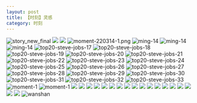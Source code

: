 ```yaml
---
layout: post
title: 【时刻】灵感
category: 时刻
---
```

![story_new_final](http://rzda7rj3c.hd-bkt.clouddn.com/img/story_new_final_0322.png)
![](http://rzdb2xp2h.hd-bkt.clouddn.com/img/inspire-220510-1.png)
![](http://rzdb2xp2h.hd-bkt.clouddn.com/img/moment-220505-1.png)
![moment-220314-1.png](http://rzda7rj3c.hd-bkt.clouddn.com/img/moment-220314-1.png)
![ming-14](http://rzda7rj3c.hd-bkt.clouddn.com/img/moment-0317-1.png)
![ming-14](http://rzda7rj3c.hd-bkt.clouddn.com/img/moment-0317-2.png)
![ming-14](http://rzda7rj3c.hd-bkt.clouddn.com/img/ming-14.png)
![top20-steve-jobs-17](http://rzda7rj3c.hd-bkt.clouddn.com/img/jobs-17.png)
![top20-steve-jobs-18](http://rzda7rj3c.hd-bkt.clouddn.com/img/jobs-18.png)
![top20-steve-jobs-19](http://rzda7rj3c.hd-bkt.clouddn.com/img/jobs-19.png)
![top20-steve-jobs-20](http://rzda7rj3c.hd-bkt.clouddn.com/img/jobs-20.png)
![top20-steve-jobs-21](http://rzda7rj3c.hd-bkt.clouddn.com/img/jobs-21.png)
![top20-steve-jobs-22](http://rzda7rj3c.hd-bkt.clouddn.com/img/jobs-22.png)
![top20-steve-jobs-23](http://rzda7rj3c.hd-bkt.clouddn.com/img/jobs-23.png)
![top20-steve-jobs-24](http://rzda7rj3c.hd-bkt.clouddn.com/img/jobs-24.png)
![top20-steve-jobs-25](http://rzda7rj3c.hd-bkt.clouddn.com/img/jobs-25.png)
![top20-steve-jobs-26](http://rzda7rj3c.hd-bkt.clouddn.com/img/jobs-26.png)
![top20-steve-jobs-27](http://rzda7rj3c.hd-bkt.clouddn.com/img/jobs-27.png)
![top20-steve-jobs-28](http://rzda7rj3c.hd-bkt.clouddn.com/img/jobs-28.png)
![top20-steve-jobs-29](http://rzda7rj3c.hd-bkt.clouddn.com/img/jobs-29.png)
![top20-steve-jobs-30](http://rzda7rj3c.hd-bkt.clouddn.com/img/jobs-30.png)
![top20-steve-jobs-31](http://rzda7rj3c.hd-bkt.clouddn.com/img/jobs-31.png)
![top20-steve-jobs-32](http://rzda7rj3c.hd-bkt.clouddn.com/img/jobs-32.png)
![top20-steve-jobs-33](http://rzda7rj3c.hd-bkt.clouddn.com/img/jobs-33.png)
![moment-1](http://rzda7rj3c.hd-bkt.clouddn.com/img/moment-1.png)
![moment-1](http://rzda7rj3c.hd-bkt.clouddn.com/img/moment-0317-3.png)
![](http://rzda7rj3c.hd-bkt.clouddn.com/img/moment-0317-4.png)
![](http://rzda7rj3c.hd-bkt.clouddn.com/img/moment-0319-1.png)
![](http://rzda7rj3c.hd-bkt.clouddn.com/img/moment-0319-2.png)
![](http://rzda7rj3c.hd-bkt.clouddn.com/img/moment-0319-3.png)
![](http://rzda7rj3c.hd-bkt.clouddn.com/img/moment-220324-1.png)
![](http://rzda7rj3c.hd-bkt.clouddn.com/img/moment-220324-2.png)
![](http://rzda7rj3c.hd-bkt.clouddn.com/img/moment-220324-3.png)
![](http://rzda7rj3c.hd-bkt.clouddn.com/img/moment-220324-4.png)
![](http://rzda7rj3c.hd-bkt.clouddn.com/img/moment-220324-5.png)
![](http://rzda7rj3c.hd-bkt.clouddn.com/img/moment-220324-6.png)
![](http://rzda7rj3c.hd-bkt.clouddn.com/img/moment-220324-7.png)
![](http://rzda7rj3c.hd-bkt.clouddn.com/img/taste-220323-1.png)
![](http://rzda7rj3c.hd-bkt.clouddn.com/img/taste-220323-2.png)
![](http://rzda7rj3c.hd-bkt.clouddn.com/img/taste-220323-3.png)
![](http://rzda7rj3c.hd-bkt.clouddn.com/img/taste-220323-4.png)
![](http://rzda7rj3c.hd-bkt.clouddn.com/img/taste-220323-5.png)
![](http://rzda7rj3c.hd-bkt.clouddn.com/img/abdomen-220406-1.png)
![](http://rzda7rj3c.hd-bkt.clouddn.com/img/abdomen-220406-2.png)
![wanshan](http://rzda7rj3c.hd-bkt.clouddn.com/img/wanshan.png)



  




